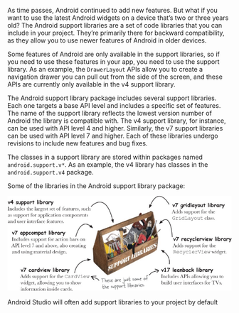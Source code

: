 As time passes, Android continued to add new features. But what if you want to use the latest Android widgets on a device that’s two or three years old? The Android support libraries are a set of code libraries that you can include in your project. They’re primarily there for backward compatibility, as they allow you to use newer features of Android in older devices.

Some features of Android are only available in the support libraries, so if you need to use these features in your app, you need to use the support library. As an example, the `DrawerLayout` APIs allow you to create a navigation drawer you can pull out from the side of the screen, and these APIs are currently only available in the v4 support library.

The Android support library package includes several support libraries. Each one targets a base API level and includes a specific set of features. The name of the support library reflects the lowest version number of Android the library is compatible with. The v4 support library, for instance, can be used with API level 4 and higher. Similarly, the v7 support libraries can be used with API level 7 and higher. Each of these libraries undergo revisions to include new features and bug fixes.

The classes in a support library are stored within packages named `android.support.v*`. As an example, the v4 library has classes in the `android.support.v4` package.

Some of the libraries in the Android support library package:

![](.guides/img/5.png)

Android Studio will often add support libraries to your project by default
